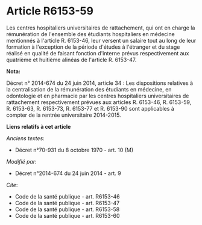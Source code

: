 # Article R6153-59

Les centres hospitaliers universitaires de rattachement, qui ont en charge la rémunération de l'ensemble des étudiants
hospitaliers en médecine mentionnés à l'article R. 6153-46, leur versent un salaire tout au long de leur formation à
l'exception de la période d'études à l'étranger et du stage réalisé en qualité de faisant fonction d'interne prévus
respectivement aux quatrième et huitième alinéas de l'article R. 6153-47.

**Nota:**

Décret n° 2014-674 du 24 juin 2014, article 34 : Les dispositions relatives à la centralisation de la rémunération des
étudiants en médecine, en odontologie et en pharmacie par les centres hospitaliers universitaires de rattachement
respectivement prévues aux articles R. 6153-46, R. 6153-59, R. 6153-63, R. 6153-73, R. 6153-77 et R. 6153-90 sont applicables
à compter de la rentrée universitaire 2014-2015.

**Liens relatifs à cet article**

_Anciens textes_:

  - Décret n°70-931 du 8 octobre 1970 - art. 10 (M)

_Modifié par_:

  - Décret n°2014-674 du 24 juin 2014 - art. 9

_Cite_:

  - Code de la santé publique - art. R6153-46
  - Code de la santé publique - art. R6153-47
  - Code de la santé publique - art. R6153-58
  - Code de la santé publique - art. R6153-60
